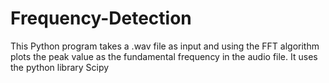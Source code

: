 # Frequency-Detection
This Python program takes a .wav file as input and using the FFT algorithm plots the peak value as the fundamental frequency in the audio file. It uses the python library Scipy
